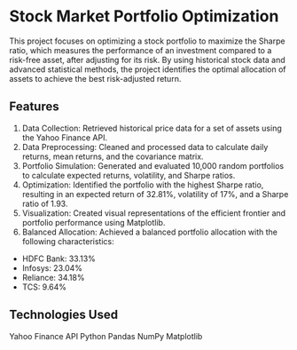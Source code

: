 # Stock Market Portfolio Optimization
This project focuses on optimizing a stock portfolio to maximize the Sharpe ratio, which measures the performance of an investment compared to a risk-free asset, after adjusting for its risk. By using historical stock data and advanced statistical methods, the project identifies the optimal allocation of assets to achieve the best risk-adjusted return.

## Features
1. Data Collection: Retrieved historical price data for a set of assets using the Yahoo Finance API.
2. Data Preprocessing: Cleaned and processed data to calculate daily returns, mean returns, and the covariance matrix.
3. Portfolio Simulation: Generated and evaluated 10,000 random portfolios to calculate expected returns, volatility, and Sharpe ratios.
4. Optimization: Identified the portfolio with the highest Sharpe ratio, resulting in an expected return of 32.81%, volatility of 17%, and a Sharpe ratio of 1.93.
5. Visualization: Created visual representations of the efficient frontier and portfolio performance using Matplotlib.
6. Balanced Allocation: Achieved a balanced portfolio allocation with the following characteristics:
-  HDFC Bank: 33.13%
-  Infosys: 23.04%
-  Reliance: 34.18%
-  TCS: 9.64%

## Technologies Used
Yahoo Finance API
Python
Pandas
NumPy
Matplotlib
